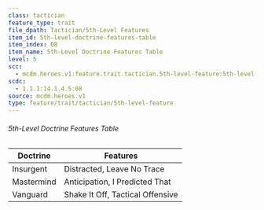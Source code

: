 ```yaml
---
class: tactician
feature_type: trait
file_dpath: Tactician/5th-Level Features
item_id: 5th-level-doctrine-features-table
item_index: 08
item_name: 5th-Level Doctrine Features Table
level: 5
scc:
  - mcdm.heroes.v1:feature.trait.tactician.5th-level-feature:5th-level-doctrine-features-table
scdc:
  - 1.1.1:14.1.4.5:08
source: mcdm.heroes.v1
type: feature/trait/tactician/5th-level-feature
---
```


###### 5th-Level Doctrine Features Table

| Doctrine   | Features                         |
| ---------- | -------------------------------- |
| Insurgent  | Distracted, Leave No Trace       |
| Mastermind | Anticipation, I Predicted That   |
| Vanguard   | Shake It Off, Tactical Offensive |
